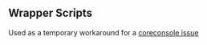 ## Wrapper Scripts

Used as a temporary workaround for a [coreconsole issue](https://github.com/dotnet/coreclr/issues/1774)

